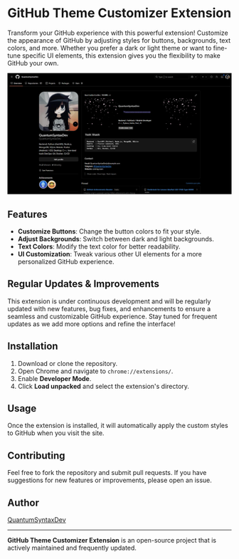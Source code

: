 # GitHub Theme Customizer Extension

Transform your GitHub experience with this powerful extension! Customize the appearance of GitHub by adjusting styles for buttons, backgrounds, text colors, and more. Whether you prefer a dark or light theme or want to fine-tune specific UI elements, this extension gives you the flexibility to make GitHub your own.

![Preview](https://github.com/QuantumSyntaxDev/GitHub-Theme-Customizer-Extension/blob/main/Preview/Preview.png)

## Features
- **Customize Buttons**: Change the button colors to fit your style.
- **Adjust Backgrounds**: Switch between dark and light backgrounds.
- **Text Colors**: Modify the text color for better readability.
- **UI Customization**: Tweak various other UI elements for a more personalized GitHub experience.

## Regular Updates & Improvements
This extension is under continuous development and will be regularly updated with new features, bug fixes, and enhancements to ensure a seamless and customizable GitHub experience. Stay tuned for frequent updates as we add more options and refine the interface!

## Installation

1. Download or clone the repository.
2. Open Chrome and navigate to `chrome://extensions/`.
3. Enable **Developer Mode**.
4. Click **Load unpacked** and select the extension's directory.

## Usage

Once the extension is installed, it will automatically apply the custom styles to GitHub when you visit the site.

## Contributing

Feel free to fork the repository and submit pull requests. If you have suggestions for new features or improvements, please open an issue.

## Author

[QuantumSyntaxDev](https://t.me/QuantumSyntaxDev)

---

**GitHub Theme Customizer Extension** is an open-source project that is actively maintained and frequently updated.
